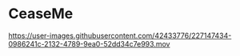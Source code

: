 # CeaseMe
https://user-images.githubusercontent.com/42433776/227147434-0986241c-2132-4789-9ea0-52dd34c7e993.mov



